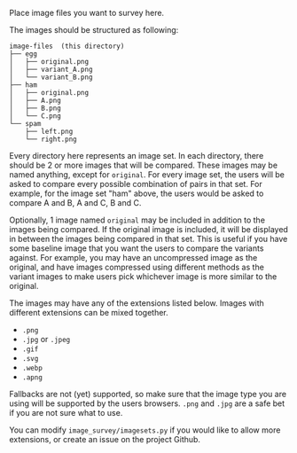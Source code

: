 Place image files you want to survey here.

The images should be structured as following:

```
image-files  (this directory)
├── egg
│   ├── original.png
│   ├── variant_A.png
│   └── variant_B.png
├── ham
│   ├── original.png
│   ├── A.png
│   ├── B.png
│   └── C.png
└── spam
    ├── left.png
    └── right.png
```

Every directory here represents an image set.
In each directory, there should be 2 or more images that will be compared.
These images may be named anything, except for `original`.
For every image set, the users will be asked to compare every possible
combination of pairs in that set. For example, for the image set "ham"
above, the users would be asked to compare A and B, A and C, B 
and C.

Optionally, 1 image named `original` may be included in addition
to the images being compared. If the original image is included,
it will be displayed in between the images being compared
in that set. This is useful if you have some baseline image that you
want the users to compare the variants against. For example, you may
have an uncompressed image as the original, and have images compressed
using different methods as the variant images to make users pick
whichever image is more similar to the original.

The images may have any of the extensions listed below. Images with different
extensions can be mixed together.

* `.png`
* `.jpg` or `.jpeg`
* `.gif`
* `.svg`
* `.webp`
*  `.apng`

Fallbacks are not (yet) supported, so make sure that the image type you are
using will be supported by the users browsers. `.png` and `.jpg` are a safe bet
if you are not sure what to use.

You can modify `image_survey/imagesets.py` if you would like to allow
more extensions, or create an issue on the project Github.